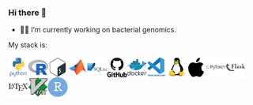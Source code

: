 ### Hi there 👋
- 👩‍💻 I’m currently working on bacterial genomics.

My stack is:
<br/><br/>
[<img align="left" alt="Python" width="40px" src="https://github.com/devicons/devicon/blob/master/icons/python/python-original-wordmark.svg" />](github)
[<img align="left" alt="R" width="40px" src="https://github.com/devicons/devicon/blob/master/icons/r/r-original.svg" />](github)
[<img align="left" alt="BASH" width="40px" src="https://github.com/devicons/devicon/blob/master/icons/bash/bash-original.svg" />](github)
[<img align="left" alt="MatLab" width="40px" src="https://github.com/devicons/devicon/blob/master/icons/matlab/matlab-original.svg" />](github)
[<img align="left" alt="SQLite" width="40px" src="https://github.com/devicons/devicon/blob/master/icons/sqlite/sqlite-original-wordmark.svg" />](github)
[<img align="left" alt="Github" width="40px" src="https://github.com/devicons/devicon/blob/master/icons/github/github-original-wordmark.svg" />](github)
[<img align="left" alt="Docker" width="40px" src="https://github.com/devicons/devicon/blob/master/icons/docker/docker-original-wordmark.svg" />](github)
[<img align="left" alt="Visual Studio Code" width="40px" src="https://github.com/devicons/devicon/blob/master/icons/vscode/vscode-original-wordmark.svg" />](github)
[<img align="left" alt="Linux" width="40px" src="https://github.com/devicons/devicon/blob/master/icons/linux/linux-original.svg" />](github)
[<img align="left" alt="Apple" width="40px" src="https://github.com/devicons/devicon/blob/master/icons/apple/apple-original.svg" />](github)
[<img align="left" alt="PyTorch" width="40px" src="https://github.com/devicons/devicon/blob/master/icons/pytorch/pytorch-original-wordmark.svg" />](github)
[<img align="left" alt="Flask" width="40px" src="https://github.com/devicons/devicon/blob/master/icons/flask/flask-original-wordmark.svg" />](github)
[<img align="left" alt="Latex" width="40px" src="https://github.com/devicons/devicon/blob/master/icons/latex/latex-original.svg" />](github)
[<img align="left" alt="Vim" width="40px" src="https://github.com/devicons/devicon/blob/master/icons/vim/vim-original.svg" />](github)
[<img align="left" alt="RStudio" width="40px" src="https://github.com/devicons/devicon/blob/master/icons/rstudio/rstudio-original.svg" />](github)
<br/><br/>

<!--
**kalilamali/kalilamali** is a ✨ _special_ ✨ repository because its `README.md` (this file) appears on your GitHub profile.

Here are some ideas to get you started:

[<img align="left" alt="" width="40px" src="" />](github)

- 👯 I’m looking to collaborate on ...
- 🤔 I’m looking for help with ...
- 💬 Ask me about ...
- 📫 How to reach me: ...
- 😄 Pronouns: ...
- ⚡ Fun fact: ...
<br/><br/>
- 🌱 I’m currently learning:[<img align="center" alt="" width="30px" src="https://github.com/devicons/devicon/blob/master/icons/julia/julia-original-wordmark.svg" />](github)
<br/><br/>
-->
